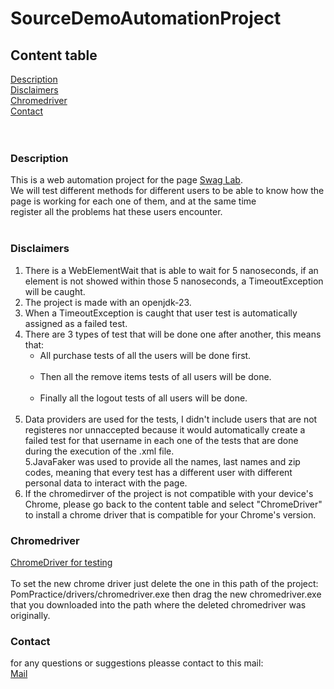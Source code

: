 ﻿# SourceDemoAutomationProject

## Content table
 [Description](#description)<br/>
 [Disclaimers](#disclaimers)<br/>
 [Chromedriver](#chromedriver)<br/>
 [Contact](#contact)<br/>
 <br/>
 <br/>

### Description
This is a web automation project for the page [Swag Lab](https://www.saucedemo.com/).<br/>
We will test different methods for different users to be able to know how the page is working for each one of them, and at the same time<br/>
register all the problems hat these users encounter.<br/><br/>

### Disclaimers
1. There is a WebElementWait that is able to wait for 5 nanoseconds, if an element is not showed within those 5 nanoseconds, a TimeoutException
   will be caught.<br/>
2. The project is made with an openjdk-23.<br/>
3. When a TimeoutException is caught that user test is automatically assigned as a failed test.<br/>
4. There are 3 types of test that will be done one after another, this means that:<br/>
   - All purchase tests of all the users will be done first.<br/><br/>
   - Then all the remove items tests of all users will be done.<br/><br/>
   - Finally all the logout tests of all users will be done.<br/><br/>
5. Data providers are used for the tests, I didn't include users that are not registeres nor unnaccepted because it would
   automatically create a failed test for that username in each one of the tests that are done during the execution of the .xml file.<br/>
5.JavaFaker was used to provide all the names, last names and zip codes, meaning that every test has a different user with different
 personal data to interact with the page.<br/>
6. If the chromedirver of the project is not compatible with your device's Chrome, please go back to the content table and select "ChromeDriver"
   to install a chrome driver that is compatible for your Chrome's version.<br/>

### Chromedriver 
[ChromeDriver for testing](https://googlechromelabs.github.io/chrome-for-testing/)<br/>      
 To set the new chrome driver just delete the one in this path of the project: PomPractice/drivers/chromedriver.exe
then drag the new chromedriver.exe that you downloaded into the path where the deleted chromedriver was originally.<br/>

### Contact 
for any questions or suggestions pleasse contact to this mail:<br/>
[Mail](andrea.buenaventura@globant.com)<br/>

